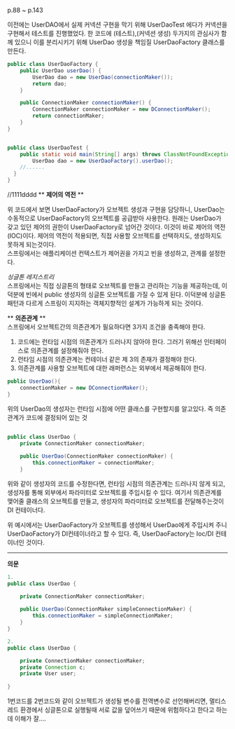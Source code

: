 p.88 ~ p.143

이전에는 UserDAO에서 실제 커넥션 구현을 막기 위해 UserDaoTest 에다가 커넥션을 구현해서 테스트를 진행했었다.
한 코드에 (테스트),(커넥션 생성) 두가지의 관심사가 함께 있으니 이를 분리시키기 위해 UserDao 생성을 책임질 UserDaoFactory 클래스를 만든다. 

```java
public class UserDaoFactory {
	public UserDao userDao() {
		UserDao dao = new UserDao(connectionMaker());
		return dao;
	}

	public ConnectionMaker connectionMaker() {
		ConnectionMaker connectionMaker = new DConnectionMaker();
		return connectionMaker;
	}
}


public class UserDaoTest {
	public static void main(String[] args) throws ClassNotFoundException, SQLException {
		UserDao dao = new UserDaoFactory().userDao();
    //......
  }
}

```
//1111dddd
 ** **제어의 역전** **<br>
 
위 코드에서 보면 UserDaoFactory가 오브젝트 생성과 구현을 담당하니, UserDao는 수동적으로 UserDaoFactory의 오브젝트를 공급받아 사용한다.
원래는 UserDao가 갖고 있던 제어의 권한이 UserDaoFactory로 넘어간 것이다. 이것이 바로 제어의 역전(IOC)이다.
제어의 역전이 적용되면, 직접 사용할 오브젝트를 선택하지도, 생성하지도 못하게 되는것이다.<br>
스프링에서는 애플리케이션 컨텍스트가 제어권을 가지고 빈을 생성하고, 관계를 설정한다.

*싱글톤 레지스트리*<br>
스프링에서는 직접 싱글톤의 형태로 오브젝트를 만들고 관리하는 기능을 제공하는데, 이 덕분에 빈에서 public 생성자의 싱글톤 오브젝트를 가질 수 있게 된다.
이덕분에 싱글톤 패턴과 다르게 스프링이 지지하는 객체지향적인 설계가 가능하게 되는 것이다.


** **의존관계** **<br>
스프링에서 오브젝트간의 의존관계가 필요하다면 3가지 조건을 충족해야 한다.
1. 코드에는 런타임 시점의 의존관계가 드러나지 않아야 한다. 그러기 위해선 인터페이스로 의존관계를 설정해줘야 한다.
2. 런타임 시점의 의존관계는 컨테이너 같은 제 3의 존재가 결정해야 한다.
3. 의존관계를 사용할 오브젝트에 대한 래퍼런스는 외부에서 제공해줘야 한다.

```java
public UserDao(){
	connectionMaker = new DConnectionMaker();
}

```
위의 UserDao의 생성자는 런타임 시점에 어떤 클래스를 구현할지를 알고있다. 즉 의존관계가 코드에 결정되어 있는 것 

```java

public class UserDao {
	private ConnectionMaker connectionMaker;
	
	public UserDao(ConnectionMaker connectionMaker) {
		this.connectionMaker = connectionMaker;
	}

```
위와 같이 생성자의 코드를 수정한다면, 런타임 시점의 의존관계는 드러나지 않게 되고, 
생성자를 통해 외부에서 파라미터로 오브젝트를 주입시킬 수 있다.
여기서 의존관계를 맺어줄 클래스의 오브젝트를 만들고, 생성자의 파라미터로 오브젝트를 전달해주는것이 DI 컨테이너다.

위 예시에서는 UserDaoFactory가 오브젝트를 생성해서 UserDao에게 주입시켜 주니 UserDaoFactory가 DI컨테이너라고 할 수 있다.
즉, UserDaoFactory는 Ioc/DI 컨테이너인 것이다.



---
**의문**

```java
1.
public class UserDao {

	private ConnectionMaker connectionMaker;
	
	public UserDao(ConnectionMaker simpleConnectionMaker) {
		this.connectionMaker = simpleConnectionMaker;
	}
}

2.
public class UserDao {

	private ConnectionMaker connectionMaker;
	private Connection c;
	private User user;
	
}

```
1번코드를 2번코드와 같이 오브젝트가 생성될 변수를 전역변수로 선언해버리면, 멀티스레드 환경에서 싱글톤으로 실행될때 서로 값을 덮어쓰기 때문에 위험하다고 한다고 하는데 이해가 잘....





